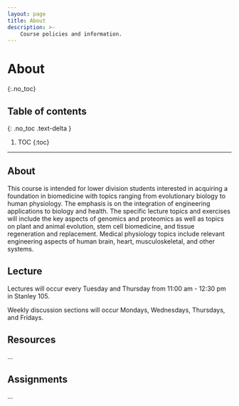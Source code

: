 ```yaml
---
layout: page
title: About
description: >-
    Course policies and information.
---
```


# About
{:.no_toc}

## Table of contents
{: .no_toc .text-delta }

1. TOC
{:toc}

---

## About

This course is intended for lower division students interested in acquiring a foundation in biomedicine with topics ranging from evolutionary biology to human physiology. The emphasis is on the integration of engineering applications to biology and health.  The specific lecture topics and exercises will include the key aspects of genomics and proteomics as well as topics on plant and animal evolution, stem cell biomedicine, and tissue regeneration and replacement. Medical physiology topics include relevant engineering aspects of human brain, heart, musculoskeletal, and other systems. 

## Lecture

Lectures will occur every Tuesday and Thursday from 11:00 am - 12:30 pm in Stanley 105.

Weekly discussion sections will occur Mondays, Wednesdays, Thursdays, and Fridays.

## Resources

...

## Assignments

...
